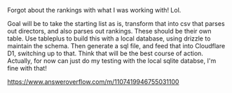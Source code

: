 Forgot about the rankings with what I was working with! Lol.

Goal will be to take the starting list as is, transform that into csv that parses out directors, and also parses out rankings. These should be their own table. Use tableplus to build this with a local database, using drizzle to maintain the schema. Then generate a sql file, and feed that into Cloudflare D1, switching up to that. Think that will be the best course of action. Actually, for now can just do my testing with the local sqlite databse, I'm fine with that!

https://www.answeroverflow.com/m/1107419946755031100
